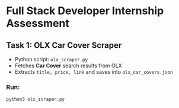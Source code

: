 # Full Stack Developer Internship Assessment

## Task 1: OLX Car Cover Scraper
- Python script: `olx_scraper.py`
- Fetches **Car Cover** search results from OLX
- Extracts `title, price, link` and saves into `olx_car_covers.json`

### Run:
```bash
python3 olx_scraper.py

